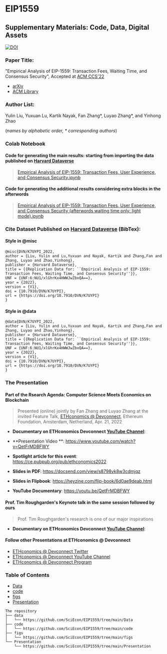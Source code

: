 # EIP1559
## Supplementary Materials: Code, Data, Digital Assets
[![DOI](https://zenodo.org/badge/DOI/10.5281/zenodo.6478038.svg)](https://doi.org/10.5281/zenodo.6478038)
### Paper Title:

"Empirical Analysis of EIP-1559: Transaction Fees, Waiting Time, and Consensus Security", Accepted at [ACM CCS'22](https://www.sigsac.org/ccs/CCS2022/call-for-papers.html)

- [arXiv](https://arxiv.org/abs/2201.05574)
- [ACM Library](https://dl.acm.org/doi/10.1145/3548606.3559341)

### Author List:

Yulin Liu, Yuxuan Lu, Kartik Nayak, Fan Zhang\*, Luyao Zhang\*, and Yinhong Zhao

(*names by alphabetic order, \* corresponding authors*)

### Colab Notebook
#### Code for generating the main results: starting from importing the data published on [Harvard Dataverse](https://doi.org/10.7910/DVN/K7UYPI)
> [Empirical Analysis of EIP-1559: Transaction Fees, User Experience, and Consensus Security.ipynb](https://drive.google.com/file/d/18tp7jC2sfqEoFDgpZDn96ax7OwQmQ-RY/view?usp=sharing)

#### Code for generating the additional results considering extra blocks in the afterwords
> [Empirical Analysis of EIP-1559: Transaction Fees, User Experience, and Consensus Security (afterwords waiting time only: light mode).ipynb](https://colab.research.google.com/drive/1NbqpqTg6b_Bd74xILbz3vZOIGDelIm39?usp=sharing)

### Cite Dataset Published on [Harvard Dataverse](https://doi.org/10.7910/DVN/K7UYPI) (BibTex):
#### Style in @misc

```
@misc{DVN/K7UYPI_2022,
author = {Liu, Yulin and Lu,Yuxuan and Nayak, Kartik and Zhang,Fan and Zhang, Luyao and Zhao,Yinhong},
publisher = {Harvard Dataverse},
title = {{Replication Data for: ``Empirical Analysis of EIP-1559: Transaction Fees, Waiting Time, and Consensus Security''}},
UNF = {UNF:6:NU1/xlGhrKx4HWWJwZbxQA==},
year = {2022},
version = {V1},
doi = {10.7910/DVN/K7UYPI},
url = {https://doi.org/10.7910/DVN/K7UYPI}
}
```

#### Style in @data

```
@data{DVN/K7UYPI_2022,
author = {Liu, Yulin and Lu,Yuxuan and Nayak, Kartik and Zhang,Fan and Zhang, Luyao and Zhao,Yinhong},
publisher = {Harvard Dataverse},
title = {{Replication Data for: ``Empirical Analysis of EIP-1559: Transaction Fees, Waiting Time, and Consensus Security''}},
UNF = {UNF:6:NU1/xlGhrKx4HWWJwZbxQA==},
year = {2022},
version = {V1},
doi = {10.7910/DVN/K7UYPI},
url = {https://doi.org/10.7910/DVN/K7UYPI}
}
```
### The Presentation
#### Part of the Rsearch Agenda: Computer Science Meets Economics on Blockchain
> Presented (online) jointly by Fan Zhang and Luyao Zhang at the invited Feature Talk, [ETHconomics @ Devconnect](https://ef-events.notion.site/ETHconomics-Devconnect-676d73f791684e18bfae35bbc9e1fa90), Ethereum Foundation, Amsterdam, Netherland, Apr. 21, 2022

- **Documentary on ETHconomics Devconnect [YouTube Channel](https://youtu.be/QetFrMDBFWY)**:

- **Presentation Video **: https://www.youtube.com/watch?v=QetFrMDBFWY
- **Spotlight article for this event**: https://ce.pubpub.org/pub/ethconomics2022

- **Slides in PDF**: https://docsend.com/view/s8798vk8w3cdmjqz
- **Slides in Flipbook**: https://heyzine.com/flip-book/6d0ae9deab.html
- **YouTube Documentary**: https://youtu.be/QetFrMDBFWY
#### **Prof. Tim Roughgarden's  Keynote talk in the same session followed by ours**
> Prof. Tim Roughgarden's research is one of our major inspirations


- **Documentary on ETHconomics Devconnect [YouTube Channel](https://www.youtube.com/watch?v=a9SB3uXR1qw)**:


#### Follow other Presentations at ETHconomics @ Devconnect
- [ETHconomics @ Devconnect Twitter](https://twitter.com/ethconomics/status/1527017619542446091)
- [ETHconomics @ Devconnect YouTube Channel](https://www.youtube.com/channel/UCkGClyuefTTYZj9nU0-D71Q)
- [ETHconomics @ Devconnect Program](https://ef-events.notion.site/ETHconomics-Devconnect-676d73f791684e18bfae35bbc9e1fa90)

### Table of Contents

- [Data](https://github.com/SciEcon/EIP1559/tree/main/Data)
- [code](https://github.com/SciEcon/EIP1559/tree/main/code)
- [figs](https://github.com/SciEcon/EIP1559/tree/main/figs)
- [Presentation](https://github.com/SciEcon/EIP1559/tree/main/Presentation)

```
The repository
├── data
│   └── https://github.com/SciEcon/EIP1559/tree/main/Data
├── code
│   └── https://github.com/SciEcon/EIP1559/tree/main/code
├── figs
│   └── https://github.com/SciEcon/EIP1559/tree/main/figs
└── Presentation
    └── https://github.com/SciEcon/EIP1559/tree/main/Presentation

```

